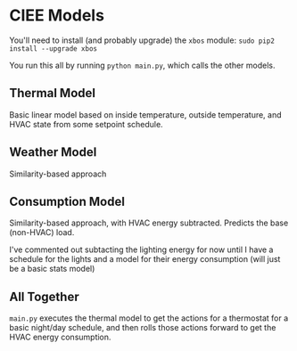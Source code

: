 # CIEE Models

You'll need to install (and probably upgrade) the `xbos` module:
`sudo pip2 install --upgrade xbos`

You run this all by running `python main.py`, which calls the other models.


## Thermal Model

Basic linear model based on inside temperature, outside temperature, and HVAC state from some setpoint schedule.

## Weather Model

Similarity-based approach

## Consumption Model

Similarity-based approach, with HVAC energy subtracted. Predicts the base (non-HVAC) load.

I've commented out subtacting the lighting energy for now until I have a schedule for the lights and a model
for their energy consumption (will just be a basic stats model)

## All Together

`main.py` executes the thermal model to get the actions for a thermostat for a basic night/day schedule,
and then rolls those actions forward to get the HVAC energy consumption.

